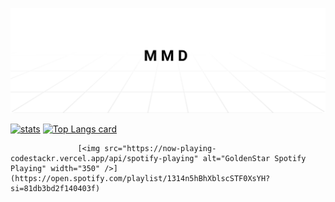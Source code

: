 <a href="https://timo.sh/?ref=github-header"><img alt="Social banner for GoldenStar" src="https://github.com/GoldenStarq/GoldenStarq/blob/Star/assets/header.svg"/></a>

[![stats](https://github-readme-stats.vercel.app/api?username=GoldenStarq&count_private=true&show_icons=true&theme=radical&border_radius=10&text_color=d1ae84&custom_title=github.com/GoldenStarq)](https://github.com/GoldenStarq)
[![Top Langs card](https://github-readme-stats.vercel.app/api/top-langs/?username=GoldenStarq&card_width=550&show_icons=true&border_radius=10&theme=radical)](https://github.com/GoldenStarq)

                   [<img src="https://now-playing-codestackr.vercel.app/api/spotify-playing" alt="GoldenStar Spotify Playing" width="350" />](https://open.spotify.com/playlist/1314n5hBhXblscSTF0XsYH?si=81db3bd2f140403f)
